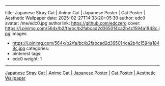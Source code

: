 
---
title: Japanese Stray Cat | Anime Cat | Japanese Poster | Cat Poster | Aesthetic Wallpaper
date: 2025-02-27T14:33:20+05:30
author: edc0
avatar: /me/edc0.jpg
authorlink: https://github.com/edczero
cover: https://i.pinimg.com/564x/b2/fa/bc/b2fabcad2d365014ca2b4c1594a1848c.jpg
images:
   - https://i.pinimg.com/564x/b2/fa/bc/b2fabcad2d365014ca2b4c1594a1848c.jpg
categories:
  - pinterest
tags:
  - edc0
weight: 1
---

<!--more-->

[Japanese Stray Cat | Anime Cat | Japanese Poster | Cat Poster | Aesthetic Wallpaper](https://in.pinterest.com/pin/91901648640191921/)

	